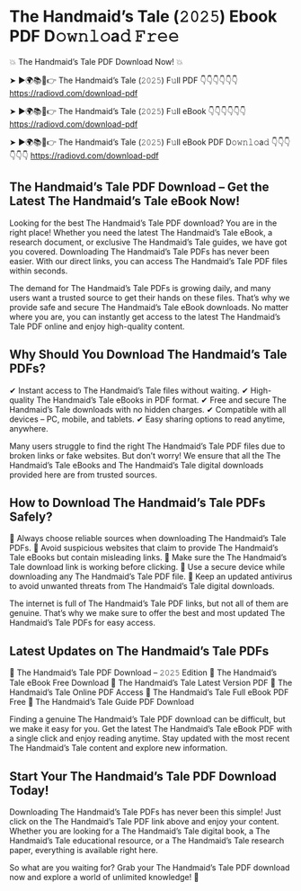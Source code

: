 # The Handmaid’s Tale (𝟸𝟶𝟸𝟻) Ebook PDF D𝚘𝚠𝚗𝚕𝚘a𝚍 𝙵𝚛𝚎𝚎

💥 The Handmaid’s Tale PDF Download Now! 💥

➤ ►🌍📚📱👉 The Handmaid’s Tale (𝟸𝟶𝟸𝟻) F𝚞ll PDF 👇👇👇👇👇👇
https://radiovd.com/download-pdf

➤ ►🌍📚📱👉 The Handmaid’s Tale (𝟸𝟶𝟸𝟻) F𝚞ll eBook 👇👇👇👇👇👇
https://radiovd.com/download-pdf

➤ ►🌍📚📱👉 The Handmaid’s Tale (𝟸𝟶𝟸𝟻) F𝚞ll eBook PDF D𝚘𝚠𝚗𝚕𝚘a𝚍 👇👇👇👇👇👇
https://radiovd.com/download-pdf

## The Handmaid’s Tale PDF Download – Get the Latest The Handmaid’s Tale eBook Now!

Looking for the best The Handmaid’s Tale PDF download? You are in the right place! Whether you need the latest The Handmaid’s Tale eBook, a research document, or exclusive The Handmaid’s Tale guides, we have got you covered. Downloading The Handmaid’s Tale PDFs has never been easier. With our direct links, you can access The Handmaid’s Tale PDF files within seconds.

The demand for The Handmaid’s Tale PDFs is growing daily, and many users want a trusted source to get their hands on these files. That’s why we provide safe and secure The Handmaid’s Tale eBook downloads. No matter where you are, you can instantly get access to the latest The Handmaid’s Tale PDF online and enjoy high-quality content.

## Why Should You Download The Handmaid’s Tale PDFs?

✔ Instant access to The Handmaid’s Tale files without waiting.
✔ High-quality The Handmaid’s Tale eBooks in PDF format.
✔ Free and secure The Handmaid’s Tale downloads with no hidden charges.
✔ Compatible with all devices – PC, mobile, and tablets.
✔ Easy sharing options to read anytime, anywhere.

Many users struggle to find the right The Handmaid’s Tale PDF files due to broken links or fake websites. But don’t worry! We ensure that all the The Handmaid’s Tale eBooks and The Handmaid’s Tale digital downloads provided here are from trusted sources.

## How to Download The Handmaid’s Tale PDFs Safely?

📌 Always choose reliable sources when downloading The Handmaid’s Tale PDFs.
📌 Avoid suspicious websites that claim to provide The Handmaid’s Tale eBooks but contain misleading links.
📌 Make sure the The Handmaid’s Tale download link is working before clicking.
📌 Use a secure device while downloading any The Handmaid’s Tale PDF file.
📌 Keep an updated antivirus to avoid unwanted threats from The Handmaid’s Tale digital downloads.

The internet is full of The Handmaid’s Tale PDF links, but not all of them are genuine. That’s why we make sure to offer the best and most updated The Handmaid’s Tale PDFs for easy access.

## Latest Updates on The Handmaid’s Tale PDFs

🔹 The Handmaid’s Tale PDF Download – 𝟸𝟶𝟸𝟻 Edition
🔹 The Handmaid’s Tale eBook Free Download
🔹 The Handmaid’s Tale Latest Version PDF
🔹 The Handmaid’s Tale Online PDF Access
🔹 The Handmaid’s Tale Full eBook PDF Free
🔹 The Handmaid’s Tale Guide PDF Download

Finding a genuine The Handmaid’s Tale PDF download can be difficult, but we make it easy for you. Get the latest The Handmaid’s Tale eBook PDF with a single click and enjoy reading anytime. Stay updated with the most recent The Handmaid’s Tale content and explore new information.

## Start Your The Handmaid’s Tale PDF Download Today!

Downloading The Handmaid’s Tale PDFs has never been this simple! Just click on the The Handmaid’s Tale PDF link above and enjoy your content. Whether you are looking for a The Handmaid’s Tale digital book, a The Handmaid’s Tale educational resource, or a The Handmaid’s Tale research paper, everything is available right here.

So what are you waiting for? Grab your The Handmaid’s Tale PDF download now and explore a world of unlimited knowledge! 🚀